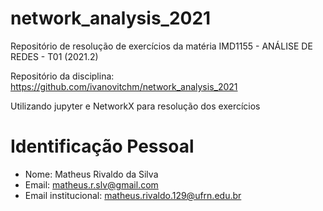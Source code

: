 # network_analysis_2021
Repositório de resolução de exercícios da matéria IMD1155 - ANÁLISE DE REDES - T01 (2021.2)

Repositório da disciplina: https://github.com/ivanovitchm/network_analysis_2021

Utilizando jupyter e NetworkX para resolução dos exercícios

# Identificação Pessoal
- Nome: Matheus Rivaldo da Silva
- Email: matheus.r.slv@gmail.com
- Email institucional: matheus.rivaldo.129@ufrn.edu.br
